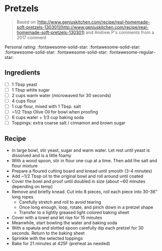 # Pretzels

> Based on [http://www.geniuskitchen.com/recipe/real-homemade-soft-pretzels-130301](http://www.geniuskitchen.com/recipe/real-homemade-soft-pretzels-130301) and Andrew P's comments from a 2017 comment

<!-- {cts} rating=4; (User can specify rating on scale of 1-5) -->

Personal rating: :fontawesome-solid-star: :fontawesome-solid-star: :fontawesome-solid-star: :fontawesome-solid-star: :fontawesome-regular-star:

<!-- {cte} -->

<!-- {cts} name_image=None; (User can specify image name) -->

<!-- TODO: Capture image -->

<!-- {cte} -->

## Ingredients

- [ ] 1 Tbsp yeast
- [ ] 1 Tbsp white sugar
- [ ] 2 cups warm water (microwaved for 30 seconds)
- [ ] 4 cups flour
- [ ] 1 cup flour, mixed with 1 Tbsp. salt
- [ ] ~1/2 Tbsp Olive Oil for bowl when proofing
- [ ] 6 cups water + 1/3 cup baking soda
- [ ] Toppings: extra coarse salt / cinnamon and brown sugar

## Recipe

- In large bowl, stir yeast, sugar and warm water. Let rest until yeast is dissolved and is a little foamy
- With a wood spoon, stir in flour one cup at a time. Then add the salt and flour mixture
- Prepare a floured cutting board and knead until smooth (3-4 minutes)
- Add ~1/2 Tbsp oil to the original bowl and roll around until coated
- Cover the bowl and proof until doubled in size (about ~60 minutes depending on temp)
- Remove and briefly knead. Cut into 8 pieces, roll each piece into 30-36" long ropes
    - Carefully stretch and roll to avoid tearing
    - Once long enough, loop, rotate, and pinch down in a pretzel shape
    - Transfer to a lightly greased light colored baking sheet
- Cover with a towel and let rise for 15 minutes
- Meanwhile, start bowling the water and baking soda
- With a spatula and slotted spoon carefully dip each pretzel for 30 seconds. Return to the baking sheet
- Sprinkle with the selected toppings
- Bake for 21 minutes at 425F (preheat as needed)
